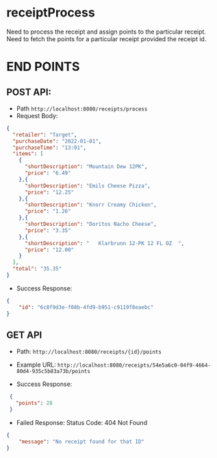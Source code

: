 # receiptProcess
Need to process the receipt and assign points to the particular receipt. Need to fetch the points for a particular receipt provided the receipt id.
# END POINTS
## POST API:
* Path `http://localhost:8080/receipts/process`
* Request Body: 
```json
{
  "retailer": "Target",
  "purchaseDate": "2022-01-01",
  "purchaseTime": "13:01",
  "items": [
    {
      "shortDescription": "Mountain Dew 12PK",
      "price": "6.49"
    },{
      "shortDescription": "Emils Cheese Pizza",
      "price": "12.25"
    },{
      "shortDescription": "Knorr Creamy Chicken",
      "price": "1.26"
    },{
      "shortDescription": "Doritos Nacho Cheese",
      "price": "3.35"
    },{
      "shortDescription": "   Klarbrunn 12-PK 12 FL OZ  ",
      "price": "12.00"
    }
  ],
  "total": "35.35"
}
```

* Success Response: 
```JSON
{
    "id": "6c8f9d3e-f08b-4fd9-b951-c9119f8eaebc"
}
```



## GET API
* Path: `http://localhost:8080/receipts/{id}/points`
* Example URL: `http://localhost:8080/receipts/54e5a6c0-04f9-4664-80d4-935c5b83a73b/points`

* Success Response: 
 ```json
  {
    "points": 28
  }
```

* Failed Response:  Status Code: 404 Not Found
```json
{
    "message": "No receipt found for that ID"
}
```
